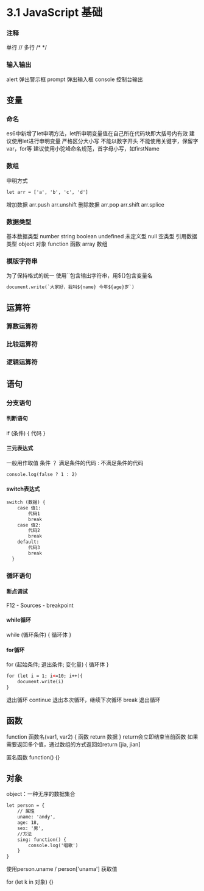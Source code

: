 # 3.1 JavaScript 基础

### 注释

单行 // 多行 /\* \*/

### 输入输出

alert 弹出警示框 prompt 弹出输入框 console 控制台输出

## 变量

### 命名

es6中新增了let申明方法，let所申明变量值在自己所在代码块即大括号内有效 建议使用let进行申明变量 严格区分大小写 不能以数字开头 不能使用关键字，保留字var，for等 建议使用小驼峰命名规范，首字母小写，如firstName

### 数组

申明方式

```html
let arr = ['a', 'b', 'c', 'd']
```

增加数据 arr.push arr.unshift 删除数据 arr.pop arr.shift arr.splice

### 数据类型

基本数据类型 number string boolean undefined 未定义型 null 空类型 引用数据类型 object 对象 function 函数 array 数组

### 模版字符串

为了保持格式的统一 使用\`\`包含输出字符串，用${}包含变量名

```html
document.write(`大家好，我叫${name} 今年${age}岁`)
```

## 运算符

### 算数运算符

### 比较运算符

### 逻辑运算符

## 语句

### 分支语句

#### 判断语句

if (条件) { 代码 }

#### 三元表达式

一般用作取值 条件 ？ 满足条件的代码 : 不满足条件的代码

```html
console.log(false ? 1 : 2)
```

#### switch表达式

```html
switch (数据) {
	case 值1:
		代码1
  		break
  	case 值2:
  		代码2
  		break
  	default:
  		代码3
  		break
  }
```

### 循环语句

#### 断点调试

F12 - Sources - breakpoint

#### while循环

while (循环条件) { 循环体 }

#### for循环

for (起始条件; 退出条件; 变化量) { 循环体 }

```html
for (let i = 1; i<=10; i++){
	document.write(i)
}
```

退出循环 continue 退出本次循环，继续下次循环 break 退出循环

## 函数

function 函数名(var1, var2) { 函数 return 数据 } return会立即结束当前函数 如果需要返回多个值，通过数组的方式返回如return \[jia, jian]

匿名函数 function() {}

## 对象

object：一种无序的数据集合

```html
let person = {
	// 属性
	uname: 'andy',
	age: 18,
	sex: '男',
	//方法
	sing: function() {
		console.log('唱歌')
	}
}
```

使用person.uname / person\['unama'] 获取值

for (let k in 对象) {}
